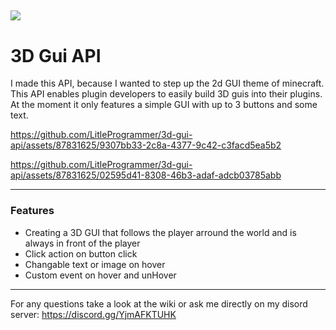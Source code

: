 [![](https://jitpack.io/v/LitleProgrammer/3d-gui-api.svg)](https://jitpack.io/#LitleProgrammer/3d-gui-api)
---

# 3D Gui API
I made this API, because I wanted to step up the 2d GUI theme of minecraft.  
This API enables plugin developers to easily build 3D guis into their plugins. At the moment it only features a simple GUI with up to 3 buttons and some text.



https://github.com/LitleProgrammer/3d-gui-api/assets/87831625/9307bb33-2c8a-4377-9c42-c3facd5ea5b2



https://github.com/LitleProgrammer/3d-gui-api/assets/87831625/02595d41-8308-46b3-adaf-adcb03785abb




---

### Features
* Creating a 3D GUI that follows the player arround the world and is always in front of the player
* Click action on button click
* Changable text or image on hover
* Custom event on hover and unHover


---
For any questions take a look at the wiki or ask me directly on my disord server: https://discord.gg/YjmAFKTUHK
